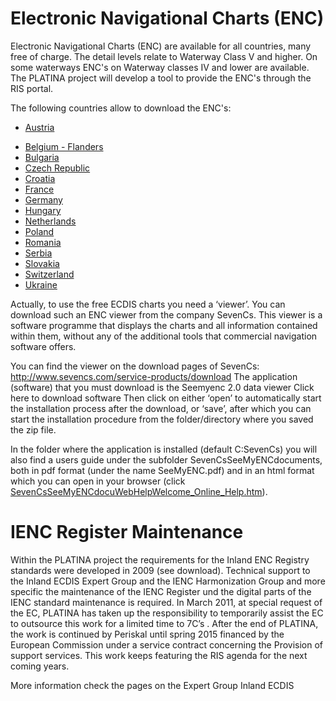 # Electronic Navigational Charts (ENC)
Electronic Navigational Charts (ENC) are available for all countries, many free of charge. The detail levels relate to Waterway Class V and higher. On some waterways ENC's on Waterway classes IV and lower are available. The PLATINA project will develop a tool to provide the ENC's through the RIS portal.

 The following countries allow to download the ENC's:
*	[Austria](http://www.doris.bmvit.gv.at/en/maps-charts/inland-encs/downloads/inland-encs-inland-ecdis-standard-23/)
- [Belgium - Flanders](http://ris.vlaanderen.be/IENC/)
- [Bulgaria](http://www.appd-bg.org/siteen/page.php?27)
- [Czech Republic](http://mapy.spspraha.cz/lpm/maps_S57.asp?lang=en)
- [Croatia](http://vodniputovi.hr/en/navigation/enc-charts/)
- [France](http://www.vnf.fr/ecdis/ecdis.html)
- [Germany](https://www.elwis.de/Service/Inland-ENC-der-WSV/IENC-Dateien/index.php.html)
- [Hungary](https://www.elwis.de/Service/Inland-ENC-der-WSV/IENC-Dateien/index.php.html)
- [Netherlands](http://vaarweginformatie.nl/fdd/main/infra/enc)
- [Poland](http://szczecin.uzs.gov.pl/itc3l_pobierz_mapy.htm)
- [Romania](http://www.afdj.ro/en/content/inland-enc)
- [Serbia](http://www.plovput.rs/electronic-navigational-charts)
- [Slovakia](http://www.svp.sk/dunaj/default.asp?id=45&mnu=45)
- [Switzerland](http://www.portof.ch/en/schifffahrt-behoerde/Inland-ENC.php) 
- [Ukraine](http://www.charts.gov.ua/enc_cell_en.htm)

Actually, to use the free ECDIS charts you need a ‘viewer’. You can download such an ENC viewer from the company SevenCs. This viewer is a software programme that displays the charts and all information contained within them, without any of the additional tools that commercial navigation software offers.

You can find the viewer on the download pages of SevenCs:
http://www.sevencs.com/service-products/download
The application (software) that you must download is the Seemyenc 2.0 data viewer
Click here to download software
Then click on either ‘open’ to automatically start the installation process after the download, or ‘save’, after which you can start the installation procedure from the folder/directory where you saved the zip file.

In the folder where the application is installed (default C:SevenCs) you will also find a users guide under the subfolder SevenCsSeeMyENCdocuments, both in pdf format (under the name SeeMyENC.pdf) and in an html format which you can open in your browser
(click [SevenCsSeeMyENCdocuWebHelpWelcome_Online_Help.htm](http://sevencsseemyencdocuwebhelpwelcome_online_help.htm/)).

# IENC Register Maintenance
Within the PLATINA project the requirements for the Inland ENC Registry standards were developed in 2009 (see download). Technical support to the Inland ECDIS Expert Group and the IENC Harmonization Group and more specific the maintenance of the IENC Register und the digital parts of the IENC standard maintenance is required. In March 2011, at special request of the EC, PLATINA has taken up the responsibility to temporarily assist the EC to outsource this work for a limited time to 7C’s . After the end of PLATINA, the work is continued by Periskal until spring 2015 financed by the European Commission under a service contract concerning the Provision of support services. This work keeps featuring the RIS agenda for the next coming years.

More information check the pages on the Expert Group Inland ECDIS
